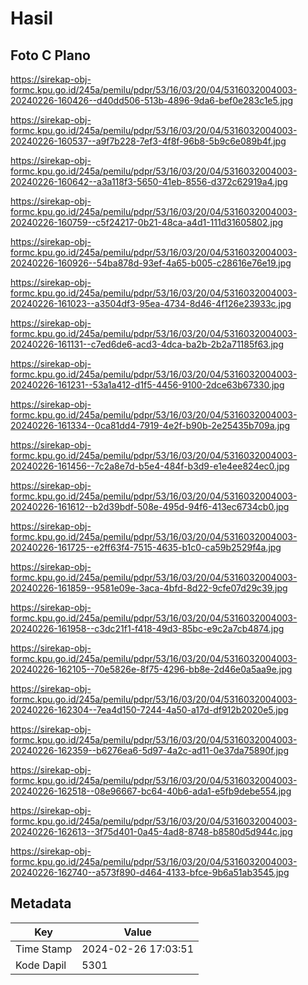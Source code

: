 # Hasil

## Foto C Plano

https://sirekap-obj-formc.kpu.go.id/245a/pemilu/pdpr/53/16/03/20/04/5316032004003-20240226-160426--d40dd506-513b-4896-9da6-bef0e283c1e5.jpg

https://sirekap-obj-formc.kpu.go.id/245a/pemilu/pdpr/53/16/03/20/04/5316032004003-20240226-160537--a9f7b228-7ef3-4f8f-96b8-5b9c6e089b4f.jpg

https://sirekap-obj-formc.kpu.go.id/245a/pemilu/pdpr/53/16/03/20/04/5316032004003-20240226-160642--a3a118f3-5650-41eb-8556-d372c62919a4.jpg

https://sirekap-obj-formc.kpu.go.id/245a/pemilu/pdpr/53/16/03/20/04/5316032004003-20240226-160759--c5f24217-0b21-48ca-a4d1-111d31605802.jpg

https://sirekap-obj-formc.kpu.go.id/245a/pemilu/pdpr/53/16/03/20/04/5316032004003-20240226-160926--54ba878d-93ef-4a65-b005-c28616e76e19.jpg

https://sirekap-obj-formc.kpu.go.id/245a/pemilu/pdpr/53/16/03/20/04/5316032004003-20240226-161023--a3504df3-95ea-4734-8d46-4f126e23933c.jpg

https://sirekap-obj-formc.kpu.go.id/245a/pemilu/pdpr/53/16/03/20/04/5316032004003-20240226-161131--c7ed6de6-acd3-4dca-ba2b-2b2a71185f63.jpg

https://sirekap-obj-formc.kpu.go.id/245a/pemilu/pdpr/53/16/03/20/04/5316032004003-20240226-161231--53a1a412-d1f5-4456-9100-2dce63b67330.jpg

https://sirekap-obj-formc.kpu.go.id/245a/pemilu/pdpr/53/16/03/20/04/5316032004003-20240226-161334--0ca81dd4-7919-4e2f-b90b-2e25435b709a.jpg

https://sirekap-obj-formc.kpu.go.id/245a/pemilu/pdpr/53/16/03/20/04/5316032004003-20240226-161456--7c2a8e7d-b5e4-484f-b3d9-e1e4ee824ec0.jpg

https://sirekap-obj-formc.kpu.go.id/245a/pemilu/pdpr/53/16/03/20/04/5316032004003-20240226-161612--b2d39bdf-508e-495d-94f6-413ec6734cb0.jpg

https://sirekap-obj-formc.kpu.go.id/245a/pemilu/pdpr/53/16/03/20/04/5316032004003-20240226-161725--e2ff63f4-7515-4635-b1c0-ca59b2529f4a.jpg

https://sirekap-obj-formc.kpu.go.id/245a/pemilu/pdpr/53/16/03/20/04/5316032004003-20240226-161859--9581e09e-3aca-4bfd-8d22-9cfe07d29c39.jpg

https://sirekap-obj-formc.kpu.go.id/245a/pemilu/pdpr/53/16/03/20/04/5316032004003-20240226-161958--c3dc21f1-f418-49d3-85bc-e9c2a7cb4874.jpg

https://sirekap-obj-formc.kpu.go.id/245a/pemilu/pdpr/53/16/03/20/04/5316032004003-20240226-162105--70e5826e-8f75-4296-bb8e-2d46e0a5aa9e.jpg

https://sirekap-obj-formc.kpu.go.id/245a/pemilu/pdpr/53/16/03/20/04/5316032004003-20240226-162304--7ea4d150-7244-4a50-a17d-df912b2020e5.jpg

https://sirekap-obj-formc.kpu.go.id/245a/pemilu/pdpr/53/16/03/20/04/5316032004003-20240226-162359--b6276ea6-5d97-4a2c-ad11-0e37da75890f.jpg

https://sirekap-obj-formc.kpu.go.id/245a/pemilu/pdpr/53/16/03/20/04/5316032004003-20240226-162518--08e96667-bc64-40b6-ada1-e5fb9debe554.jpg

https://sirekap-obj-formc.kpu.go.id/245a/pemilu/pdpr/53/16/03/20/04/5316032004003-20240226-162613--3f75d401-0a45-4ad8-8748-b8580d5d944c.jpg

https://sirekap-obj-formc.kpu.go.id/245a/pemilu/pdpr/53/16/03/20/04/5316032004003-20240226-162740--a573f890-d464-4133-bfce-9b6a51ab3545.jpg


## Metadata

| Key        | Value               |
| ---------- | ------------------- |
| Time Stamp | 2024-02-26 17:03:51 |
| Kode Dapil | 5301                |



